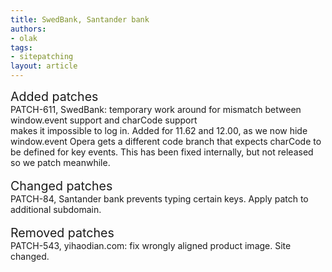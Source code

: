 ```yaml
---
title: SwedBank, Santander bank
authors:
- olak
tags:
- sitepatching
layout: article
---
```

<span style="font-size: 140%">Added patches</span><br/>PATCH-611, SwedBank: temporary work around for mismatch between window.event support and charCode support <br/>makes it impossible to log in. Added for 11.62 and 12.00, as we now hide window.event Opera gets a different code branch that expects charCode to be defined for key events. This has been fixed internally, but not released so we patch meanwhile.<br/><br/><span style="font-size: 140%">Changed patches</span><br/>PATCH-84, Santander bank prevents typing certain keys. Apply patch to additional subdomain.<br/><br/><span style="font-size: 140%">Removed patches</span><br/>PATCH-543, yihaodian.com: fix wrongly aligned product image. Site changed.
